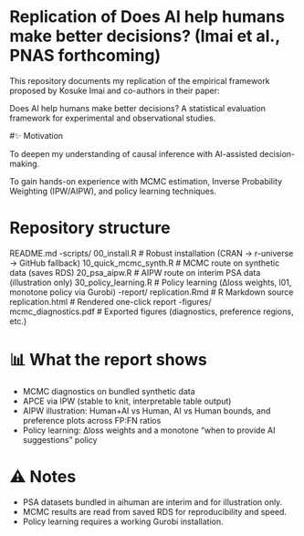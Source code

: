 # Replication of Does AI help humans make better decisions? (Imai et al., PNAS forthcoming)

This repository documents my replication of the empirical framework proposed by Kosuke Imai and co-authors in their paper:

Does AI help humans make better decisions? A statistical evaluation framework for experimental and observational studies.

#✨ Motivation

To deepen my understanding of causal inference with AI-assisted decision-making.

To gain hands-on experience with MCMC estimation, Inverse Probability Weighting (IPW/AIPW), and policy learning techniques.

# Repository structure
README.md
-scripts/
00_install.R # Robust installation (CRAN → r-universe → GitHub fallback)
10_quick_mcmc_synth.R # MCMC route on synthetic data (saves RDS)
20_psa_aipw.R # AIPW route on interim PSA data (illustration only)
30_policy_learning.R # Policy learning (Δloss weights, l01, monotone policy via Gurobi)
-report/
replication.Rmd # R Markdown source
replication.html # Rendered one-click report
-figures/
mcmc_diagnostics.pdf # Exported figures (diagnostics, preference regions, etc.)


# 📊 What the report shows
- MCMC diagnostics on bundled synthetic data
- APCE via IPW (stable to knit, interpretable table output)
- AIPW illustration: Human+AI vs Human, AI vs Human bounds, and preference plots across FP:FN ratios
- Policy learning: Δloss weights and a monotone “when to provide AI suggestions” policy

# ⚠️ Notes
- PSA datasets bundled in aihuman are interim and for illustration only.
- MCMC results are read from saved RDS for reproducibility and speed.
- Policy learning requires a working Gurobi installation.
